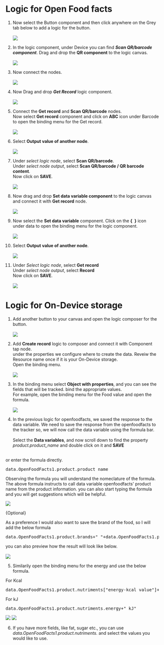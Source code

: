 
# Logic for Open Food facts

1. Now select the Button component and then click anywhere on the Grey tab below to add a logic for the button.<br><Br>
![](images/1.png)

2. In the logic component, under Device you can find <b><i>Scan QR/barcode component</b></i>. Drag and drop the <b>QR component</b> to the logic canvas.<br><br>
![](images/2%20Scan%20QR.png)

3. Now connect the nodes.<br><br>
![](images/3%20Connect%20Nodes.png)

4. Now Drag and drop <b><i>Get Record</b></i> logic component.<br><br>
![](images/4%20Get%20Record.png)

5. Connect the <b>Get record</b> and <b>Scan QR/barcode</b> nodes. <br>Now select <b>Get record</b> component and click on <b>ABC</b> icon under Barcode to open the binding menu for the Get record.<br><br>
![](images/5%20Get%20Record%20an.png)

6. Select <b>Output value of another node</b>.<br><br>
![](images/6%20Op%20of%20another.png)

7. Under <i>select logic node</i>, select <b>Scan QR/barcode</b>. <br> 
Under <i>select node output</i>, select <b>Scan QR/barcode / QR barcode content</b>.<br>
Now click on <b>SAVE</b>.<br><br>
![](images/7%20Scan%20QR.png)

8. Now drag and drop <b>Set data variable component</b> to the logic canvas and connect it with <b>Get record</b>  node.<br><br>
![](images/8%20Set%20Data%20Variable.png)

9. Now select the <b>Set data variable</b> component. Click on the <b>{&ensp;}</b> icon under data to open the binding menu for the logic component.<br><br>
![](images/9%20Bind%20Data.png)

10. Select <b>Output value of another node</b>.<br><br>
![](images/10%20OP%20of%20another.png)

11. Under <i>Select logic node</i>, select <b>Get record</b> <br>
Under <i>select node output</i>, select <b>Record</b> <br>
Now click on <b>SAVE</b>.<br><br>
![](images/11%20Get%20Record.png)

# Logic for On-Device storage


1. Add another button to your canvas and open the logic composer for the button.<br><br>
![](images/21.png)

2. Add <b>Create record</b> logic to composer and connect it with Component tap node.<br>
under the properties we configure where to create the data. Reveiw the Resource name once if it is your On-Device storage.<br>
Open the binding menu.<br><br>
![](images/23.png)

3. In the binding menu select <b>Object with properties</b>, and you can see the fields that will be tracked. bind the appropriate values. <br>
For example, open the binding menu for the Food value and open the formula.<br><br>
![](images/24.png)

4. In the previous logic for openfoodfacts, we saved the response to the data variable. We need to save the response from the openfoodfacts to the tracker so, we will now call the data variable using the formula bar. 
<br><br>
Select the <b>Data variables</b>, and now scroll down to find the property <i>product.product_name</i> and double click on it and <b>SAVE</b> <br>
<br>
or
enter the formula directly.

<pre>data.OpenFoodFacts1.product.product_name</pre>

Observing the formula you will understand the nomeclature of the formula. The above formula instructs to call data variable openfoodfacts' product name from the product information. you can also start typing the formula and you will get suggestions which will be helpful.

![](images/25.png)


{Optional}

As a preference I would also want to save the brand of the food, so I will add the below formula
<pre>data.OpenFoodFacts1.product.brands+" "+data.OpenFoodFacts1.product.product_name</pre>
you can also preview how the result will look like below. <br><br>
![](images/26.png)

5. Similarily open the binding menu for the energy and use the below formula. 

For Kcal 
<pre>data.OpenFoodFacts1.product.nutriments["energy-kcal_value"]+" kcal"</pre>

For kJ
<pre>data.OpenFoodFacts1.product.nutriments.energy+" kJ"</pre>

![](images/27.png)
![](images/28.png)

6. If you have more fields, like fat, sugar etc.,
you can use <i>data.OpenFoodFacts1.product.nutriments.</i> and select the values you would like to use. 



